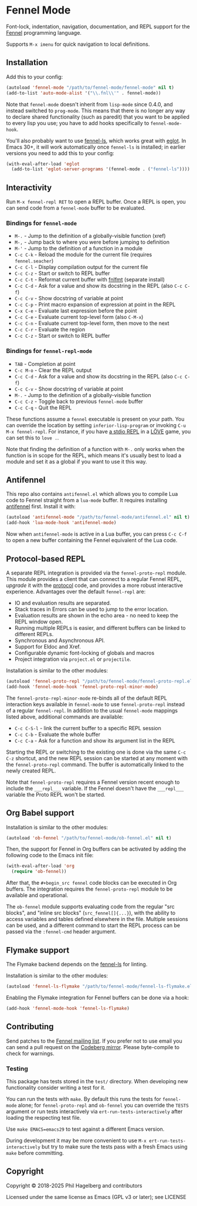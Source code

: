 # Fennel Mode

Font-lock, indentation, navigation, documentation, and REPL support for the
[Fennel](https://fennel-lang.org) programming language.

Supports `M-x imenu` for quick navigation to local definitions.

## Installation

Add this to your config:

```lisp
(autoload 'fennel-mode "/path/to/fennel-mode/fennel-mode" nil t)
(add-to-list 'auto-mode-alist '("\\.fnl\\'" . fennel-mode))
```

Note that `fennel-mode` doesn't inherit from `lisp-mode` since 0.4.0, and
instead switched to `prog-mode`.  This means that there is no longer any way to
declare shared functionality (such as paredit) that you want to be applied to every
lisp you use; you have to add hooks specifically to `fennel-mode-hook`.

You'll also probably want to use [fennel-ls][8], which works great
with [eglot][9]. In Emacs 30+, it will work automatically once
`fennel-ls` is installed; in earlier versions you need to add this to
your config:

```lisp
(with-eval-after-load 'eglot
  (add-to-list 'eglot-server-programs '(fennel-mode . ("fennel-ls"))))
```

## Interactivity

Run `M-x fennel-repl RET` to open a REPL buffer.  Once a REPL is open,
you can send code from a `fennel-mode` buffer to be evaluated.

### Bindings for `fennel-mode`

* `M-.`        - Jump to the definition of a globally-visible function (xref)
* `M-,`        - Jump back to where you were before jumping to definition
* `M-'`        - Jump to the definition of a function in a module
* `C-c C-k`    - Reload the module for the current file (requires `fennel.seacher`)
* `C-c C-l`    - Display compilation output for the current file
* `C-c C-z`    - Start or switch to REPL buffer
* `C-c C-t`    - Reformat current buffer with [fnlfmt][1] (separate install)
* `C-c C-d`    - Ask for a value and show its docstring in the REPL (also `C-c C-f`)
* `C-c C-v`    - Show docstring of variable at point
* `C-c C-p`    - Print macro expansion of expression at point in the REPL
* `C-x C-e`    - Evaluate last expression before the point
* `C-c C-e`    - Evaluate current top-level form (also `C-M-x`)
* `C-c C-n`    - Evaluate current top-level form, then move to the next
* `C-c C-r`    - Evaluate the region
* `C-c C-z`    - Start or switch to REPL buffer

### Bindings for `fennel-repl-mode`

* `TAB`        - Completion at point
* `C-c M-o`    - Clear the REPL output
* `C-c C-d`    - Ask for a value and show its docstring in the REPL (also `C-c C-f`)
* `C-c C-v`    - Show docstring of variable at point
* `M-.`        - Jump to the definition of a globally-visible function
* `C-c C-z`    - Toggle back to previous `fennel-mode` buffer
* `C-c C-q`    - Quit the REPL

These functions assume a `fennel` executable is present on your
path.  You can override the location by setting `inferior-lisp-program`
or invoking `C-u M-x fennel-repl`.  For instance, if you have [a stdio
REPL][2] in a [LÖVE][3] game, you can set this to `love .`.

Note that finding the definition of a function with `M-.` only works when the
function is in scope for the REPL, which means it's usually best to
load a module and set it as a global if you want to use it this way.

## Antifennel

This repo also contains `antifennel.el` which allows you to compile
Lua code to Fennel straight from a `lua-mode` buffer.  It requires
installing [antifennel][6] first.  Install it with:

```lisp
(autoload 'antifennel-mode "/path/to/fennel-mode/antifennel.el" nil t)
(add-hook 'lua-mode-hook 'antifennel-mode)
```

Now when `antifennel-mode` is active in a Lua buffer, you can press
`C-c C-f` to open a new buffer containing the Fennel equivalent of the
Lua code.

## Protocol-based REPL

A separate REPL integration is provided via the `fennel-proto-repl`
module.  This module provides a client that can connect to a regular
Fennel REPL, *upgrade* it with the [protocol][7] code, and provides a
more robust interactive experience.  Advantages over the default
`fennel-repl` are:

* IO and evaluation results are separated.
* Stack traces in Errors can be used to jump to the error location.
* Evaluation results are shown in the echo area - no need to keep the
  REPL window open.
* Running multiple REPLs is easier, and different buffers can be
  linked to different REPLs.
* Synchronous and Asynchronous API.
* Support for Eldoc and Xref.
* Configurable dynamic font-locking of globals and macros
* Project integration via `project.el` or `projectile`.

Installation is similar to the other modules:

```lisp
(autoload 'fennel-proto-repl "/path/to/fennel-mode/fennel-proto-repl.el" nil t)
(add-hook 'fennel-mode-hook 'fennel-proto-repl-minor-mode)
```

The `fennel-proto-repl-minor-mode` re-binds all of the default REPL
interaction keys available in `fennel-mode` to use `fennel-proto-repl`
instead of a regular `fennel-repl`.  In addition to the usual
`fennel-mode` mappings listed above, additional commands are
available:

* `C-c C-S-l` - link the current buffer to a specific REPL session
* `C-c C-b`   - Evaluate the whole buffer
* `C-c C-a`   - Ask for a function and show its argument list in the REPL

Starting the REPL or switching to the existing one is done via the
same `C-c C-z` shortcut, and the new REPL session can be started at
any moment with the `fennel-proto-repl` command.  The buffer is
automatically linked to the newly created REPL.

Note that `fennel-proto-repl` requires a Fennel version recent enough
to include the `___repl___` variable.  If the Fennel doesn't have the
`___repl___` variable the Proto REPL won't be started.

## Org Babel support

Installation is similar to the other modules:

```lisp
(autoload 'ob-fennel "/path/to/fennel-mode/ob-fennel.el" nil t)
```

Then, the support for Fennel in Org buffers can be activated by adding
the following code to the Emacs init file:

```lisp
(with-eval-after-load 'org
  (require 'ob-fennel))
```

After that, the `#+begin_src fennel` code blocks can be executed in
Org buffers.  The integration requires the `fennel-proto-repl` module
to be available and operational.

The `ob-fennel` module supports evaluating code from the regular "src
blocks", and "inline src blocks" (`src_fennel[]{...}`), with the
ability to access variables and tables defined elsewhere in the file.
Multiple sessions can be used, and a different command to start the
REPL process can be passed via the `:fennel-cmd` header argument.

## Flymake support

The Flymake backend depends on the [fennel-ls][8] for linting.

Installation is similar to the other modules:

```lisp
(autoload 'fennel-ls-flymake "/path/to/fennel-mode/fennel-ls-flymake.el" nil t)
```

Enabling the Flymake integration for Fennel buffers can be done via a hook:

```lisp
(add-hook 'fennel-mode-hook 'fennel-ls-flymake)
```

## Contributing

Send patches to the [Fennel mailing list][4]. If you prefer not to
use email you can send a pull request on the [Codeberg mirror][5].
Please byte-compile to check for warnings.

### Testing

This package has tests stored in the `test/` directory.  When
developing new functionality consider writing a test for it.

You can run the tests with `make`. By default this runs the tests for
`fennel-mode` alone; for `fennel-proto-repl` and `ob-fennel` you can
override the `TESTS` argument or run tests interactively via
`ert-run-tests-interactively` after loading the respecting test file.

Use `make EMACS=emacs29` to test against a different Emacs version.

During development it may be more convenient to use `M-x
ert-run-tests-interactively` but try to make sure the tests pass with
a fresh Emacs using `make` before committing.

## Copyright

Copyright © 2018-2025 Phil Hagelberg and contributors

Licensed under the same license as Emacs (GPL v3 or later); see LICENSE

[1]: https://git.sr.ht/~technomancy/fnlfmt
[2]: https://gitlab.com/alexjgriffith/min-love2d-fennel/blob/master/lib/stdio.fnl
[3]: https://love2d.org
[4]: https://lists.sr.ht/%7Etechnomancy/fennel
[5]: https://codeberg.org/technomancy/fennel-mode
[6]: https://git.sr.ht/~technomancy/antifennel
[7]: https://gitlab.com/andreyorst/fennel-proto-repl-protocol
[8]: https://git.sr.ht/~xerool/fennel-ls
[9]: https://www.gnu.org/software/emacs/manual/html_mono/eglot.html
